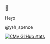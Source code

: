 ### 👋
Heyo

@yeh_spence

[![CMy GitHub stats](https://github-readme-stats.vercel.app/api?username=Concerned-Baby)](https://github.com/Concerned-Baby/github-readme-stats)

